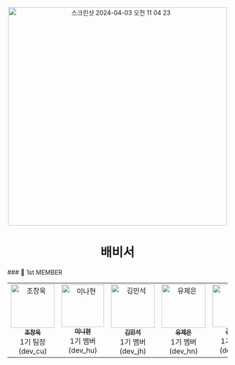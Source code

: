 <div align="center">
  <img width="500" alt="스크린샷 2024-04-03 오전 11 04 23" src="https://github.com/Caps-Job-Hunting/coding-test-first-class/assets/114224596/0196c88a-e47a-4a3d-8cd8-886bd724a802">
  <h1>배비서</h1>
</div>
### 🐶 1st MEMBER 

<table>
  <tbody>
    <tr>
      <td align="center"  width="16.66%"><a href="https://github.com/Chochanguk"><img src="https://avatars.githubusercontent.com/u/119058637?v=4" width="100px;" alt="조창욱"/><br /><sub><b>조창욱</b></sub></a><br /> 1기 팀장 (dev_cu) </td>
      <td align="center"  width="16.66%"><a href="https://github.com/sksmsdlskgus"><img src="https://github.com/3-Minutes-Query/choleeTest/assets/102345450/535b423b-f9c6-4c9a-8052-d1484c7145fb" width="97px;" alt="이나현"/><br /><sub><b>이나현</b></sub></a><br /> 1기 멤버(dev_hu) </td>
        <td align="center"  width="16.66%"><a href="https://github.com/minseokKim6823"><img src="https://github.com/3-Minutes-Query/choleeTest/assets/102345450/1046b24a-5d40-4dc1-a747-cb65f20dc764" width="100px;" alt="김민석"/><br /><sub><b>김민석</b></sub></a><br /> 1기 멤버 (dev_jh) </td>  
<td align="center"  width="16.66%"><a href="https://github.com/YuJeeun"><img src="https://github.com/3-Minutes-Query/choleeTest/assets/102345450/3679e77e-3678-4f16-a927-04b2c9f2309d" width="100px;" alt="유제은"/><br /><sub><b>유제은</b></sub></a><br /> 1기 멤버(dev_hn) </td>
        <td align="center"  width="16.66%"><a href="https://github.com/mojeeeeong"><img src="https://github.com/3-Minutes-Query/choleeTest/assets/102345450/e5de118d-7587-416b-bd9b-d965db443df1" width="97px;" alt="김정모"/><br /><sub><b>김정모</b></sub></a><br /> 1기 멤버(dev_se) </td>        
      <td align="center"  width="16.66%"><a href="https://github.com/euihyeok-song"><img src="https://github.com/3-Minutes-Query/choleeTest/assets/102345450/589d04ac-c48f-4491-a2f4-6f372ad95138" width="100px;" alt="송의혁"/><br /><sub><b>송의혁</b></sub></a><br /> 1기 멤버(dev_se) </td>      
  </tbody>
</table>
</br>
